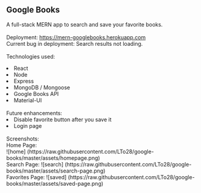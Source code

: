 ## Google Books
A full-stack MERN app to search and save your favorite books.
<br>
<br>
Deployment: https://mern-googlebooks.herokuapp.com
<br>
Current bug in deployment: Search results not loading.
<br>
<br>
Technologies used:
<li>React
<li>Node
<li>Express
<li>MongoDB / Mongoose
<li>Google Books API
<li>Material-UI
<br>
<br>
Future enhancements:
<li>Disable favorite button after you save it
<li>Login page
<br>
<br>
Screenshots:
<br>
Home Page:
<br>
![home]
(https://raw.githubusercontent.com/LTo28/google-books/master/assets/homepage.png)
<br>
Search Page:
![search]
(https://raw.githubusercontent.com/LTo28/google-books/master/assets/search-page.png)
<br>
Favorites Page:
![saved]
(https://raw.githubusercontent.com/LTo28/google-books/master/assets/saved-page.png)